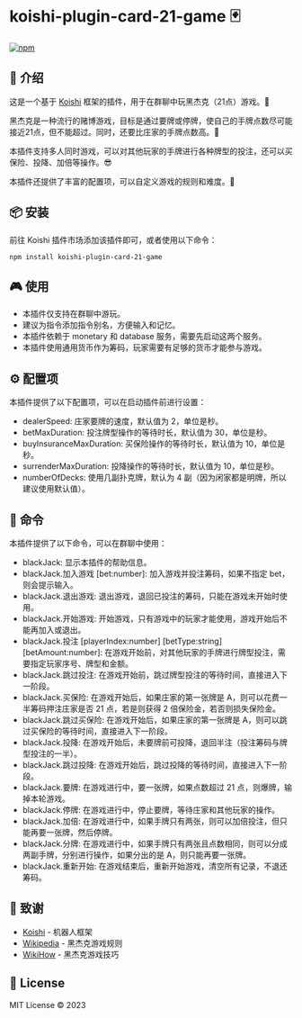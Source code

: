 # koishi-plugin-card-21-game 🃏

[![npm](https://img.shields.io/npm/v/koishi-plugin-card-21-game?style=flat-square)](https://www.npmjs.com/package/koishi-plugin-card-21-game)

## 🎈 介绍

这是一个基于 [Koishi](https://koishi.chat/) 框架的插件，用于在群聊中玩黑杰克（21点）游戏。🎲

黑杰克是一种流行的赌博游戏，目标是通过要牌或停牌，使自己的手牌点数尽可能接近21点，但不能超过。同时，还要比庄家的手牌点数高。👑

本插件支持多人同时游戏，可以对其他玩家的手牌进行各种牌型的投注，还可以买保险、投降、加倍等操作。😎

本插件还提供了丰富的配置项，可以自定义游戏的规则和难度。🔧

## 📦 安装

前往 Koishi 插件市场添加该插件即可，或者使用以下命令：

```
npm install koishi-plugin-card-21-game
```

## 🎮 使用

- 本插件仅支持在群聊中游玩。
- 建议为指令添加指令别名，方便输入和记忆。
- 本插件依赖于 monetary 和 database 服务，需要先启动这两个服务。
- 本插件使用通用货币作为筹码，玩家需要有足够的货币才能参与游戏。

## ⚙️ 配置项

本插件提供了以下配置项，可以在启动插件前进行设置：

- dealerSpeed: 庄家要牌的速度，默认值为 2，单位是秒。
- betMaxDuration: 投注牌型操作的等待时长，默认值为 30，单位是秒。
- buyInsuranceMaxDuration: 买保险操作的等待时长，默认值为 10，单位是秒。
- surrenderMaxDuration: 投降操作的等待时长，默认值为 10，单位是秒。
- numberOfDecks: 使用几副扑克牌，默认为 4 副（因为闲家都是明牌，所以建议使用默认值）。

## 📝 命令

本插件提供了以下命令，可以在群聊中使用：

- blackJack: 显示本插件的帮助信息。
- blackJack.加入游戏 [bet:number]: 加入游戏并投注筹码，如果不指定 bet，则会提示输入。
- blackJack.退出游戏: 退出游戏，退回已投注的筹码，只能在游戏未开始时使用。
- blackJack.开始游戏: 开始游戏，只有游戏中的玩家才能使用，游戏开始后不能再加入或退出。
- blackJack.投注 [playerIndex:number] [betType:string] [betAmount:number]: 在游戏开始前，对其他玩家的手牌进行牌型投注，需要指定玩家序号、牌型和金额。
- blackJack.跳过投注: 在游戏开始前，跳过牌型投注的等待时间，直接进入下一阶段。
- blackJack.买保险: 在游戏开始后，如果庄家的第一张牌是 A，则可以花费一半筹码押注庄家是否 21 点，若是则获得 2 倍保险金，若否则损失保险金。
- blackJack.跳过买保险: 在游戏开始后，如果庄家的第一张牌是 A，则可以跳过买保险的等待时间，直接进入下一阶段。
- blackJack.投降: 在游戏开始后，未要牌前可投降，退回半注（投注筹码与牌型投注的一半）。
- blackJack.跳过投降: 在游戏开始后，跳过投降的等待时间，直接进入下一阶段。
- blackJack.要牌: 在游戏进行中，要一张牌，如果点数超过 21 点，则爆牌，输掉本轮游戏。
- blackJack.停牌: 在游戏进行中，停止要牌，等待庄家和其他玩家的操作。
- blackJack.加倍: 在游戏进行中，如果手牌只有两张，则可以加倍投注，但只能再要一张牌，然后停牌。
- blackJack.分牌: 在游戏进行中，如果手牌只有两张且点数相同，则可以分成两副手牌，分别进行操作，如果分出的是 A，则只能再要一张牌。
- blackJack.重新开始: 在游戏结束后，重新开始游戏，清空所有记录，不退还筹码。

## 🙏 致谢

* [Koishi](https://koishi.chat/) - 机器人框架
* [Wikipedia](https://zh.wikipedia.org/wiki/%E4%BA%8C%E5%8D%81%E4%B8%80%E9%BB%9E) - 黑杰克游戏规则
* [WikiHow](https://zh.wikihow.com/%E7%8E%A921%E7%82%B9) - 黑杰克游戏技巧

## 📄 License

MIT License © 2023